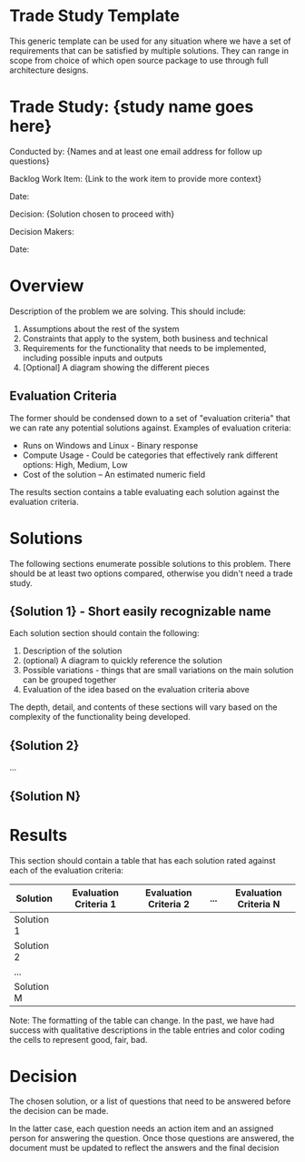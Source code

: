 # Trade Study Template

This generic template can be used for any situation where we have a set of requirements that can be satisfied
by multiple solutions. They can range in scope from choice of which open source package to use through full
architecture designs.  

# Trade Study: {study name goes here} 

Conducted by: {Names and at least one email address for follow up questions} 

Backlog Work Item: {Link to the work item to provide more context} 

Date:  

Decision: {Solution chosen to proceed with} 

Decision Makers:  

Date:  

# Overview 

Description of the problem we are solving. This should include: 

1. Assumptions about the rest of the system 
1. Constraints that apply to the system, both business and technical 
1. Requirements for the functionality that needs to be implemented, including possible inputs and outputs 
1. [Optional] A diagram showing the different pieces 

## Evaluation Criteria 

The former should be condensed down to a set of "evaluation criteria" that we can rate any potential solutions
against. Examples of evaluation criteria: 

* Runs on Windows and Linux - Binary response 
* Compute Usage - Could be categories that effectively rank different options: High, Medium, Low 
* Cost of the solution – An estimated numeric field 

The results section contains a table evaluating each solution against the evaluation criteria. 

# Solutions 

The following sections enumerate possible solutions to this problem. There should be at least two options 
compared, otherwise you didn't need a trade study. 

## {Solution 1} - Short easily recognizable name 

Each solution section should contain the following: 

1. Description of the solution 
1. (optional) A diagram to quickly reference the solution 
1. Possible variations - things that are small variations on the main solution can be grouped together 
1. Evaluation of the idea based on the evaluation criteria above 

The depth, detail, and contents of these sections will vary based on the complexity of the functionality
being developed.
 
## {Solution 2} 

... 

## {Solution N} 

# Results 

This section should contain a table that has each solution rated against each of the evaluation criteria: 

|Solution|Evaluation Criteria 1|Evaluation Criteria 2|...|Evaluation Criteria N|
|--------|---------------------|---------------------|---|---------------------|
|Solution 1|||||
|Solution 2|||||
|...|||||
|Solution M|||||

Note: The formatting of the table can change. In the past, we have had success with qualitative descriptions
in the table entries and color coding the cells to represent good, fair, bad. 

# Decision 

The chosen solution, or a list of questions that need to be answered before the decision can be made.  

In the latter case, each question needs an action item and an assigned person for answering the question. 
Once those questions are answered, the document must be updated to reflect the answers and the final decision 